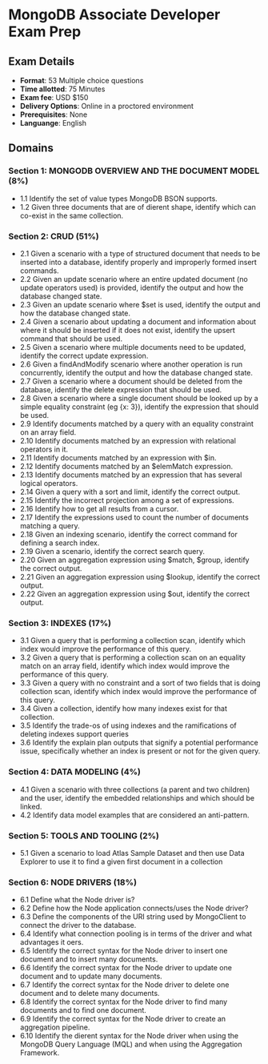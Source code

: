 # MongoDB Associate Developer Exam Prep

## Exam Details

- **Format**: 53 Multiple choice questions
- **Time allotted**: 75 Minutes
- **Exam fee**: USD $150
- **Delivery Options**: Online in a proctored environment
- **Prerequisites**: None
- **Languange**: English

## Domains

### Section 1: MONGODB OVERVIEW AND THE DOCUMENT MODEL (8%)

- 1.1 Identify the set of value types MongoDB BSON supports.
- 1.2 Given three documents that are of dierent shape, identify which can co-exist in the
  same collection.

### Section 2: CRUD (51%)

- 2.1 Given a scenario with a type of structured document that needs to be inserted into a
  database, identify properly and improperly formed insert commands.
- 2.2 Given an update scenario where an entire updated document (no update operators
  used) is provided, identify the output and how the database changed state.
- 2.3 Given an update scenario where $set is used, identify the output and how the
  database changed state.
- 2.4 Given a scenario about updating a document and information about where it should
  be inserted if it does not exist, identify the upsert command that should be used.
- 2.5 Given a scenario where multiple documents need to be updated, identify the correct
  update expression.
- 2.6 Given a findAndModify scenario where another operation is run concurrently, identify
  the output and how the database changed state.
- 2.7 Given a scenario where a document should be deleted from the database, identify the
  delete expression that should be used.
- 2.8 Given a scenario where a single document should be looked up by a simple equality
  constraint (eg {x: 3}), identify the expression that should be used.
- 2.9 Identify documents matched by a query with an equality constraint on an array field.
- 2.10 Identify documents matched by an expression with relational operators in it.
- 2.11 Identify documents matched by an expression with $in.
- 2.12 Identify documents matched by an $elemMatch expression.
- 2.13 Identify documents matched by an expression that has several logical operators.
- 2.14 Given a query with a sort and limit, identify the correct output.
- 2.15 Identify the incorrect projection among a set of expressions.
- 2.16 Identify how to get all results from a cursor.
- 2.17 Identify the expressions used to count the number of documents matching a query.
- 2.18 Given an indexing scenario, identify the correct command for defining a search index.
- 2.19 Given a scenario, identify the correct search query.
- 2.20 Given an aggregation expression using $match, $group, identify the correct output.
- 2.21 Given an aggregation expression using $lookup, identify the correct output.
- 2.22 Given an aggregation expression using $out, identify the correct output.

### Section 3: INDEXES (17%)

- 3.1 Given a query that is performing a collection scan, identify which index would
  improve the performance of this query.
- 3.2 Given a query that is performing a collection scan on an equality match on an array
  field, identify which index would improve the performance of this query.
- 3.3 Given a query with no constraint and a sort of two fields that is doing collection scan,
  identify which index would improve the performance of this query.
- 3.4 Given a collection, identify how many indexes exist for that collection.
- 3.5 Identify the trade-os of using indexes and the ramifications of deleting indexes
  support queries
- 3.6 Identify the explain plan outputs that signify a potential performance issue,
  specifically whether an index is present or not for the given query.

### Section 4: DATA MODELING (4%)

- 4.1 Given a scenario with three collections (a parent and two children) and the user,
  identify the embedded relationships and which should be linked.
- 4.2 Identify data model examples that are considered an anti-pattern.

### Section 5: TOOLS AND TOOLING (2%)

- 5.1 Given a scenario to load Atlas Sample Dataset and then use Data Explorer to use it to
  find a given first document in a collection

### Section 6: NODE DRIVERS (18%)

- 6.1 Define what the Node driver is?
- 6.2 Define how the Node application connects/uses the Node driver?
- 6.3 Define the components of the URI string used by MongoClient to connect the driver to
  the database.
- 6.4 Identify what connection pooling is in terms of the driver and what advantages it
  oers.
- 6.5 Identify the correct syntax for the Node driver to insert one document and to insert
  many documents.
- 6.6 Identify the correct syntax for the Node driver to update one document and to update
  many documents.
- 6.7 Identify the correct syntax for the Node driver to delete one document and to delete
  many documents.
- 6.8 Identify the correct syntax for the Node driver to find many documents and to find one
  document.
- 6.9 Identify the correct syntax for the Node driver to create an aggregation pipeline.
- 6.10 Identify the dierent syntax for the Node driver when using the MongoDB Query
  Language (MQL) and when using the Aggregation Framework.
